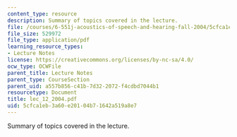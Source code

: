 ```yaml
---
content_type: resource
description: Summary of topics covered in the lecture.
file: /courses/6-551j-acoustics-of-speech-and-hearing-fall-2004/5cfca1eb3a60e20104b71642a519a8e7_lec_12_2004.pdf
file_size: 529972
file_type: application/pdf
learning_resource_types:
- Lecture Notes
license: https://creativecommons.org/licenses/by-nc-sa/4.0/
ocw_type: OCWFile
parent_title: Lecture Notes
parent_type: CourseSection
parent_uid: a557b856-c41b-7d32-2072-f4cdbd7044b1
resourcetype: Document
title: lec_12_2004.pdf
uid: 5cfca1eb-3a60-e201-04b7-1642a519a8e7
---
```

Summary of topics covered in the lecture.
